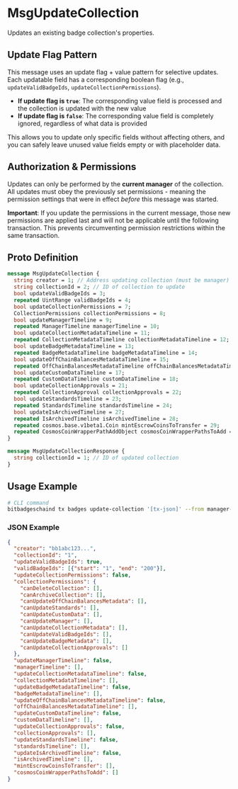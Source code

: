 # MsgUpdateCollection

Updates an existing badge collection's properties.

## Update Flag Pattern

This message uses an update flag + value pattern for selective updates. Each updatable field has a corresponding boolean flag (e.g., `updateValidBadgeIds`, `updateCollectionPermissions`). 

- **If update flag is `true`**: The corresponding value field is processed and the collection is updated with the new value
- **If update flag is `false`**: The corresponding value field is completely ignored, regardless of what data is provided

This allows you to update only specific fields without affecting others, and you can safely leave unused value fields empty or with placeholder data.

## Authorization & Permissions

Updates can only be performed by the **current manager** of the collection. All updates must obey the previously set permissions - meaning the permission settings that were in effect *before* this message was started.

**Important**: If you update the permissions in the current message, those new permissions are applied last and will not be applicable until the following transaction. This prevents circumventing permission restrictions within the same transaction.

## Proto Definition

```protobuf
message MsgUpdateCollection {
  string creator = 1; // Address updating collection (must be manager)
  string collectionId = 2; // ID of collection to update
  bool updateValidBadgeIds = 3;
  repeated UintRange validBadgeIds = 4;
  bool updateCollectionPermissions = 7;
  CollectionPermissions collectionPermissions = 8;
  bool updateManagerTimeline = 9;
  repeated ManagerTimeline managerTimeline = 10;
  bool updateCollectionMetadataTimeline = 11;
  repeated CollectionMetadataTimeline collectionMetadataTimeline = 12;
  bool updateBadgeMetadataTimeline = 13;
  repeated BadgeMetadataTimeline badgeMetadataTimeline = 14;
  bool updateOffChainBalancesMetadataTimeline = 15;
  repeated OffChainBalancesMetadataTimeline offChainBalancesMetadataTimeline = 16;
  bool updateCustomDataTimeline = 17;
  repeated CustomDataTimeline customDataTimeline = 18;
  bool updateCollectionApprovals = 21;
  repeated CollectionApproval collectionApprovals = 22;
  bool updateStandardsTimeline = 23;
  repeated StandardsTimeline standardsTimeline = 24;
  bool updateIsArchivedTimeline = 27;
  repeated IsArchivedTimeline isArchivedTimeline = 28;
  repeated cosmos.base.v1beta1.Coin mintEscrowCoinsToTransfer = 29;
  repeated CosmosCoinWrapperPathAddObject cosmosCoinWrapperPathsToAdd = 30;
}

message MsgUpdateCollectionResponse {
  string collectionId = 1; // ID of updated collection
}
```

## Usage Example

```bash
# CLI command
bitbadgeschaind tx badges update-collection '[tx-json]' --from manager-key
```

### JSON Example
```json
{
  "creator": "bb1abc123...",
  "collectionId": "1",
  "updateValidBadgeIds": true,
  "validBadgeIds": [{"start": "1", "end": "200"}],
  "updateCollectionPermissions": false,
  "collectionPermissions": {
    "canDeleteCollection": [],
    "canArchiveCollection": [],
    "canUpdateOffChainBalancesMetadata": [],
    "canUpdateStandards": [],
    "canUpdateCustomData": [],
    "canUpdateManager": [],
    "canUpdateCollectionMetadata": [],
    "canUpdateValidBadgeIds": [],
    "canUpdateBadgeMetadata": [],
    "canUpdateCollectionApprovals": []
  },
  "updateManagerTimeline": false,
  "managerTimeline": [],
  "updateCollectionMetadataTimeline": false,
  "collectionMetadataTimeline": [],
  "updateBadgeMetadataTimeline": false,
  "badgeMetadataTimeline": [],
  "updateOffChainBalancesMetadataTimeline": false,
  "offChainBalancesMetadataTimeline": [],
  "updateCustomDataTimeline": false,
  "customDataTimeline": [],
  "updateCollectionApprovals": false,
  "collectionApprovals": [],
  "updateStandardsTimeline": false,
  "standardsTimeline": [],
  "updateIsArchivedTimeline": false,
  "isArchivedTimeline": [],
  "mintEscrowCoinsToTransfer": [],
  "cosmosCoinWrapperPathsToAdd": []
}
```